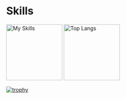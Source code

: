 #  Skills
<p align="left">
<img alt="My Skills" height="150px" src="https://skillicons.dev/icons?i=cs,cpp,py&perline=3)">
<img alt="Top Langs" height="150px" src="https://github-readme-stats.vercel.app/api/top-langs/?username=yokota-koichi&layout=compact&theme=onedark)">
  
[![trophy](https://github-profile-trophy.vercel.app/?username=yokota-koichi&theme=onedark)](https://github.com/ryo-ma/github-profile-trophy)
